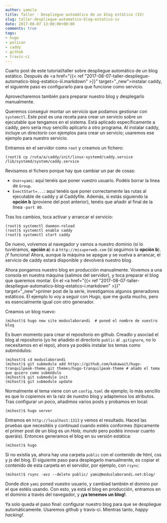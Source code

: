 ```yaml
---
author: yamila
title: Taller - Despliegue automático de un blog estático (IV)
slug: taller-despliegue-automatico-blog-estatico-iv
date: 2017-08-07 13:00:00+00:00
comments: true
tags:
- hugo
- pelican
- caddy
- github
- travis-ci
---
```


Cuarto post de este tutorial/taller sobre despliegue automático de un blog estático. Después de <a href="{{< ref "2017-08-07-taller-despliegue-automatico-blog-estatico-iii.markdown" >}}" target="_new">instalar caddy</a>, el siguiente paso es configurarlo para que funcione como servicio.

Aprovecharemos también para preparar nuestro blog y desplegarlo manualmente.

<!--more-->

Queremos conseguir montar un servicio que podamos gestionar con `systemctl`. Este post es una receta para crear un servicio sobre un ejecutable que tengamos en el sistema. Está aplicado específicamente a caddy, pero sería muy sencillo aplicarlo a otro programa. Al instalar caddy, incluye un directorio con ejemplos para crear un servicio; usaremos ese ejemplo para nuestro servicio.

Entramos en el servidor como `root` y creamos un fichero:
```
(root)$ cp /ruta/a/caddy/init/linux-systemd/caddy.service /lib/systemd/system/caddy.service
```

Revisamos el fichero porque hay que cambiar un par de cosas:

- `User=yami`: aquí tenéis que poner vuestro usuario. Podéis borrar la línea de `Group`.
- `ExectStart=...`: aquí tenéis que poner correctamente las rutas al ejecutable de caddy y al Caddyfile. Además, si estás siguiendo la **opción b** (proviene del post anterior), tenéis que añadir al final de la línea `-port 80`.

Tras los cambios, toca activar y arrancar el servicio:
```
(root)$ systemctl daemon-reload
(root)$ systemctl enable caddy
(root)$ systemctl start caddy
```
De nuevo, volvemos al navegador y vamos a nuestro dominio (si lo tuviéramos, **opción a**) o a `http://misuperweb.com` (si seguimos la **opción b**). ¡Y funciona! Ahora, aunque la máquina se apague y se vuelva a arrancar, el servicio de caddy estará disponible y devolverá nuestro blog.

Ahora pongamos nuestro blog en producción manualmente. Vovemos a una consola en nuestra máquina (salimos del servidor), y toca preparar el blog que queremos montar. En el <a href="{{< ref "2017-08-07-taller-despliegue-automatico-blog-estatico-i.markdown" >}}" target="_new">primer post de la serie</a>, investigamos algunos generadores estáticos. El ejemplo lo voy a seguir con Hugo, que me gusta mucho, pero es esencialmente igual con otro generador.

Creamos un blog nuevo:
```
(mihost)$ hugo new site moduslaborandi  # poned el nombre de vuestro blog
```

Es buen momento para crear el repositorio en github. Creadlo y asociad el blog al repositorio (yo he añadido el directorio `public` al `.gitignore`, no lo necesitamos en el repo), ahora ya podéis instalar los temas como submódulos:

```
(mihost)$ cd moduslaborandi
(mihost)$ git submodule add https://github.com/kakawait/hugo-tranquilpeak-theme.git themes/hugo-tranquilpeak-theme # añado el tema que quiero como submódulo
(mihost)$ git submodule init
(mihost)$ git submodule update
```

Normalmente el tema viene con un `config.toml` de ejemplo; lo más sencillo es que lo copiemos en la raíz de nuestro blog y adaptemos los atributos. Tras configurar un poco, añadimos varios posts y probamos en local:
```
(mihost)$ hugo server
```

Entramos en `http://localhost:1313` y vemos el resultado. Haced las pruebas que necesitéis y continuad cuando estéis conformes (típicamente el primer post de un blog es un *Hola, mundo* pero podéis innovar cuanto queráis). Entonces generamos el blog en su versión estática:
```
(mihost)$ hugo
```

Si no existía ya, ahora hay una carpeta `public` con el contenido de html, css y js del blog. El siguiente paso para desplegarlo manualmente, es copiar el contenido de esta carpeta en el servidor, por ejemplo, con `rsync`:
```
(mihost)$ rsync -avz --delete public/ yami@moduslaborandi.net:blog/
```

Donde dice `yami` poned vuestro usuario, y cambiad también el domino por el que estéis usando. Con esto, ya está el blog en producción, entramos en el dominio a través del navegador, y **¡ya tenemos un blog!**.

Ya solo queda el paso final: configurar nuestro blog para que se despliegue automáticamente. Usaremos github y travis-ci. Mientras tanto, *happy hacking!*.
